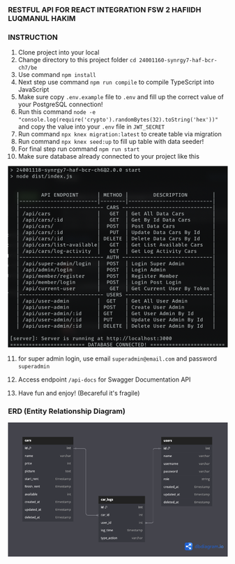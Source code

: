 ### RESTFUL API FOR REACT INTEGRATION FSW 2 HAFIIDH LUQMANUL HAKIM

### INSTRUCTION
1. Clone project into your local
2. Change directory to this project folder `cd 24001160-synrgy7-haf-bcr-ch7/be`
3. Use command `npm install`
4. Next step use command `npm run compile` to compile TypeScript into JavaScript
5. Make sure copy `.env.example` file to `.env` and fill up the correct value of your PostgreSQL connection!
6. Run this command `node -e "console.log(require('crypto').randomBytes(32).toString('hex'))"` and copy the value into your `.env` file in `JWT_SECRET`
7. Run command `npx knex migration:latest` to create table via migration
8. Run command `npx knex seed:up` to fill up table with data seeder!
9. For final step run command `npm run start`
10. Make sure database already connected to your project like this
   
![alt text](./database_connected.png)

11. for super admin login, use email `superadmin@email.com` and password `superadmin`

12. Access endpoint `/api-docs` for Swagger Documentation API

13. Have fun and enjoy! (Becareful it's fragile)

### ERD (Entity Relationship Diagram)
![alt text](./ERD_DATABASE.png)
